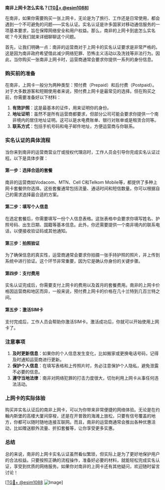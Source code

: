 **南非上网卡怎么实名？[[TG💪+ @esim1088](https://t.me/s/esim1088)]**

在南非，如果你需要购买一张上网卡，无论是为了旅行、工作还是日常使用，都会遇到一个不可避免的问题——实名认证。实名认证是许多国家对移动通信服务的一项基本要求，旨在保障网络安全和用户权益。那么，南非的上网卡到底怎么实名呢？今天我们就来详细聊聊这个问题。

首先，让我们明确一点：南非的运营商对于上网卡的实名认证要求是非常严格的。这是因为南非政府希望借此减少网络犯罪、恐怖主义活动以及洗钱等非法行为。因此，当你购买一张南非上网卡时，运营商通常会要求你提供一系列的身份信息。

### 购买前的准备

在南非，上网卡一般分为两种类型：预付费（Prepaid）和后付费（Postpaid）。对于大多数游客和短期使用者来说，预付费上网卡是最常见的选择。但在购买之前，你需要准备好以下材料：

1. **有效护照**：这是最基本的证件，用来证明你的身份。
2. **地址证明**：虽然不是所有运营商都要求，但部分公司可能会要求你提供一个南非境内的居住地址证明。这可以是水电费账单、银行对账单或是租赁合同等。
3. **联系方式**：包括手机号码和电子邮件地址，方便运营商与你联系。

### 实名认证的具体流程

当你来到南非的运营商营业厅或授权代理店时，工作人员会引导你完成实名认证过程。以下是具体步骤：

#### 第一步：选择合适的套餐
南非的运营商如Vodacom、MTN、Cell C和Telkom Mobile等，都提供了多种上网卡套餐供你选择。这些套餐通常包括流量、通话时间和短信数量。你可以根据自己的需求选择最合适的方案。

#### 第二步：填写个人信息
在选定套餐后，你需要填写一份个人信息表格。这张表格中会要求你填写姓名、护照号码、出生日期、国籍等基本信息。此外，你还需要提供一个南非境内的联系电话，以便接收验证码或其他通知。

#### 第三步：拍照验证
为了确保信息的真实性，运营商通常会要求你拍摄一张手持护照的照片，并上传到系统中进行验证。这个环节非常重要，因为它是确认你身份的关键步骤。

#### 第四步：支付费用
实名认证完成后，你需要支付上网卡的费用以及首月的套餐费用。南非的上网卡价格因运营商和地区而异，一般来说，预付费上网卡的价格在几十兰特到几百兰特之间。

#### 第五步：激活SIM卡
支付完成后，工作人员会帮助你激活SIM卡。激活成功后，你就可以开始使用上网卡了。

### 注意事项

1. **及时更新信息**：如果你的个人信息发生变化，比如搬家或更换电话号码，记得及时通知运营商进行更新。
2. **保护个人信息**：在填写表格和上传照片时，务必注意保护个人隐私，避免泄露不必要的信息。
3. **遵守当地法律**：南非对网络犯罪的打击力度很大，切勿利用上网卡从事任何违法活动。

### 上网卡的实际体验

购买并实名认证后的南非上网卡，可以为你带来非常便捷的网络体验。无论是在约翰内斯堡的高楼大厦间穿梭，还是在开普敦的海滩上放松，只要有信号覆盖的地方，你都可以随时随地连接互联网。而且，南非的运营商通常会推出各种优惠活动，比如赠送额外流量、折扣套餐等，让你享受更多实惠。

### 总结

总的来说，南非的上网卡实名认证虽然看似繁琐，但实际上是为了更好地保护用户的合法权益。只要按照正确的流程操作，准备好必要的材料，就能轻松完成实名认证，享受到优质的网络服务。如果你对南非的上网卡还有其他疑问，欢迎随时留言讨论！

[[TG💪+ @esim1088](https://t.me/s/esim1088) ![Image](https://i.postimg.cc/4NQfJmqS/Snipaste-2025-05-13-00-14-12.png)]